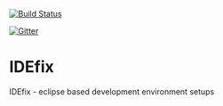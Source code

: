 [![Build Status](https://travis-ci.org/peterkir/idefix.svg?branch=master)](https://travis-ci.org/peterkir/idefix)

[![Gitter](https://badges.gitter.im/Join%20Chat.svg)](https://gitter.im/peterkir/idefix?utm_source=badge&utm_medium=badge&utm_campaign=pr-badge)

# IDEfix
IDEfix - eclipse based development environment setups
